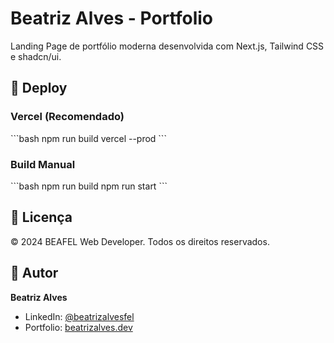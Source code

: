 # Beatriz Alves - Portfolio

Landing Page de portfólio moderna desenvolvida com Next.js, Tailwind CSS e shadcn/ui.

## 🚀 Deploy

### Vercel (Recomendado)

\`\`\`bash
npm run build
vercel --prod
\`\`\`

### Build Manual

\`\`\`bash
npm run build
npm run start
\`\`\`

## 📄 Licença

© 2024 BEAFEL Web Developer. Todos os direitos reservados.

## 👤 Autor

**Beatriz Alves**
- LinkedIn: [@beatrizalvesfel](https://www.linkedin.com/in/beatrizalvesfel/)
- Portfolio: [beatrizalves.dev](beatrizalvesfel.github.io)

